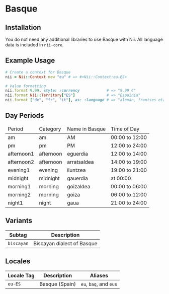 <!-- This file has been generated. Source: src/docs/languages/_template.md.erb -->

# Basque

## Installation

You do not need any additional libraries to use Basque with Nii.
All language data is included in `nii-core`.

## Example Usage

``` ruby
# Create a context for Basque
nii = Nii::Context.new "eu" # => #<Nii::Context:eu-ES>

# Value formatting
nii.format 9.99, style: :currency            # => "9,99 €"
nii.format Nii::Territory["ES"]              # => "Espainia"
nii.format ["de", "fr", "it"], as: :language # => "aleman, frantses eta italiera"
```

## Day Periods


<table>
  <thead>
    <tr>
      <td>Period</td>
      <td>Category</td>
      <td>Name in Basque</td>
      <td>Time of Day</td>
    </tr>
  </thead>
  <tbody>
    <tr>
      <td>am</td>
      <td>am</td>
      <td>AM</td>
      <td>00:00 to 12:00</td>
    </tr>
    <tr>
      <td>pm</td>
      <td>pm</td>
      <td>PM</td>
      <td>12:00 to 24:00</td>
    </tr>
    <tr>
      <td>afternoon1</td>
      <td>afternoon</td>
      <td>eguerdia</td>
      <td>12:00 to 14:00</td>
    </tr>
    <tr>
      <td>afternoon2</td>
      <td>afternoon</td>
      <td>arratsaldea</td>
      <td>14:00 to 19:00</td>
    </tr>
    <tr>
      <td>evening1</td>
      <td>evening</td>
      <td>iluntzea</td>
      <td>19:00 to 21:00</td>
    </tr>
    <tr>
      <td>midnight</td>
      <td>midnight</td>
      <td>gauerdia</td>
      <td>at 00:00</td>
    </tr>
    <tr>
      <td>morning1</td>
      <td>morning</td>
      <td>goizaldea</td>
      <td>00:00 to 06:00</td>
    </tr>
    <tr>
      <td>morning2</td>
      <td>morning</td>
      <td>goiza</td>
      <td>06:00 to 12:00</td>
    </tr>
    <tr>
      <td>night1</td>
      <td>night</td>
      <td>gaua</td>
      <td>21:00 to 24:00</td>
    </tr>
  </tbody>
</table>


## Variants

<table>
  <thead>
    <tr>
      <th>Subtag</th>
      <th>Description</th>
    </tr>
  </thead>
  <tbody>
    <tr>
      <td><code>biscayan</code></td>
      <td>Biscayan dialect of Basque</td>
    </tr>
  </tbody>
</table>

## Locales

<table>
  <thead>
    <tr>
      <th>Locale Tag</th>
      <th>Description</th>
      <th>Aliases</th>
    </tr>
  </thead>
  <tbody>
    <tr>
      <td><code>eu-ES</code></td>
      <td>Basque (Spain)</td>
      <td><code>eu</code>, <code>baq</code>, and <code>eus</code></td>
    </tr>
  </tbody>
</table>

